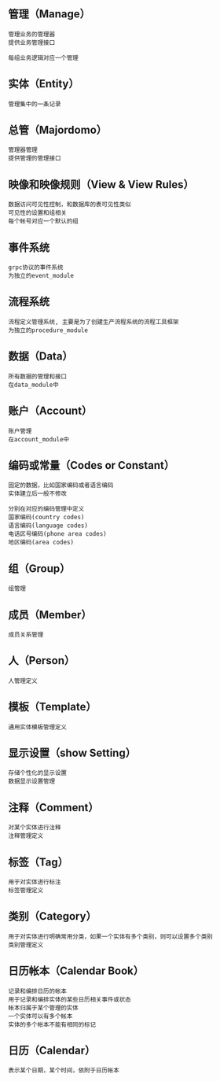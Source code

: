 ## 管理（Manage）

    管理业务的管理器
    提供业务管理接口

    每组业务逻辑对应一个管理

## 实体（Entity）

    管理集中的一条记录
    
## 总管（Majordomo）

    管理器管理
    提供管理的管理接口

    
## 映像和映像规则（View & View Rules）

    数据访问可见性控制，和数据库的表可见性类似
    可见性的设置和组相关
    每个帐号对应一个默认的组
    
## 事件系统

    grpc协议的事件系统
    为独立的event_module
    

## 流程系统
    
    流程定义管理系统, 主要是为了创建生产流程系统的流程工具框架
    为独立的procedure_module

## 数据（Data）

    所有数据的管理和接口
    在data_module中

## 账户（Account）

    账户管理
    在account_module中

## 编码或常量（Codes or Constant）

    固定的数据，比如国家编码或者语言编码
    实体建立后一般不修改

    分别在对应的编码管理中定义
    国家编码(country codes)
    语言编码(language codes)
    电话区号编码(phone area codes)
    地区编码(area codes)

## 组（Group）

    组管理

## 成员（Member）

    成员关系管理

## 人（Person）

    人管理定义

## 模板（Template）

    通用实体模板管理定义

## 显示设置（show Setting）

    存储个性化的显示设置
    数据显示设置管理

## 注释（Comment）

    对某个实体进行注释
    注释管理定义

## 标签（Tag）

    用于对实体进行标注
    标签管理定义

## 类别（Category）

    用于对实体进行明确常用分类，如果一个实体有多个类别，则可以设置多个类别
    类别管理定义

## 日历帐本（Calendar Book）
    
    记录和编排日历的帐本
    用于记录和编排实体的某些日历相关事件或状态
    帐本归属于某个管理的实体
    一个实体可以有多个帐本
    实体的多个帐本不能有相同的标记

## 日历（Calendar）

    表示某个日期，某个时间，依附于日历帐本

